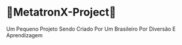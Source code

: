 # 🥋MetatronX-Project👑

Um Pequeno Projeto Sendo Criado Por Um Brasileiro Por Diversão E Aprendizagem
